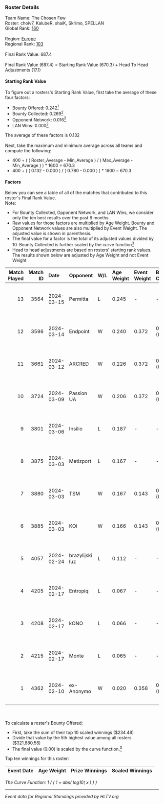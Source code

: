 ### Roster Details<br />
Team Name: The Chosen Few<br />
Roster: choiv7, KalubeR, shaiK, Skrimo, SPELLAN<br />
Global Rank: [160](../standings_global.md)<br />
<br />
Region: [Europe]( ../standings_europe.md)<br />
Regional Rank: [103]( ../standings_europe.md)<br />
<br />
Final Rank Value:  687.4<br />
<br />
Final Rank Value (687.4) = Starting Rank Value (670.3) + Head To Head Adjustments (17.1)<br />

#### Starting Rank Value<br />
To figure out a rosters's Starting Rank Value, first take the average of these four factors:<br />
- Bounty Offered: 0.242[<sup>1</sup>](#table2)
- Bounty Collected: 0.269[<sup>2</sup>](#table1)
- Opponent Network: 0.016[<sup>2</sup>](#table1)
- LAN Wins: 0.000[<sup>2</sup>](#table1)

The average of these factors is 0.132<br />
<br />
Next, take the maximum and minimum average across all teams and compute the following:<br />
- 400 + ( ( Roster_Average - Min_Average ) / ( Max_Average - Min_Average ) ) * 1600 = 670.3
- 400 + ( ( 0.132 - 0.000 ) / ( 0.780 - 0.000 ) ) * 1600 = 670.3


#### Factors<br />
Below you can see a table of all of the matches that contributed to this roster's Final Rank Value.<br />
Note:<br />

- For Bounty Collected, Opponent Network, and LAN Wins, we consider only the ten best results over the past 6 months.
- Raw values for those factors are multiplied by Age Weight. Bounty and Opponent Network values are also multiplied by Event Weight. The adjusted value is shown in parenthesis.
- The final value for a factor is the total of its adjusted values divided by 10. Bounty Collected is further scaled by the curve function[<sup>3</sup>](#curveFunction)
- Head to head adjustments are based on rosters' starting rank values. The results shown below are adjusted by Age Weight and not Event Weight
<span id="table1"></span><br />


| Match Played | Match ID | Date       | Opponent        | W/L | Age Weight | Event Weight | Bounty Collected | Opponent Network | LAN Wins  | H2H Adj. | Roster                                  |
| -: | -: | :- | :- | :- | :- | :- | :- | :- | :- | -: | :- |
|           13 |     3564 | 2024-03-15 | Permitta        | L   | 0.245      | -            | -                | -                | -         |    -1.28 | choiv7, KalubeR, shaiK, Skrimo, SPELLAN |
|           12 |     3596 | 2024-03-14 | Endpoint        | W   | 0.240      | 0.372        | 0.012 (0.001)    | 0.514 (0.046)    | 0 (0.000) |     5.72 | choiv7, KalubeR, shaiK, Skrimo, SPELLAN |
|           11 |     3661 | 2024-03-12 | ARCRED          | W   | 0.226      | 0.372        | 0.041 (0.003)    | 0.378 (0.032)    | 0 (0.000) |     5.59 | choiv7, KalubeR, shaiK, Skrimo, SPELLAN |
|           10 |     3724 | 2024-03-09 | Passion UA      | W   | 0.206      | 0.372        | 0.173 (0.013)    | 1.000 (0.077)    | 0 (0.000) |     5.91 | choiv7, KalubeR, shaiK, Skrimo, SPELLAN |
|            9 |     3801 | 2024-03-06 | Insilio         | L   | 0.187      | -            | -                | -                | -         |    -1.32 | choiv7, KalubeR, shaiK, Skrimo, SPELLAN |
|            8 |     3875 | 2024-03-03 | Metizport       | L   | 0.167      | -            | -                | -                | -         |    -1.50 | choiv7, KalubeR, shaiK, Skrimo, SPELLAN |
|            7 |     3880 | 2024-03-03 | TSM             | W   | 0.167      | 0.143        | 0.005 (0.000)    | 0.045 (0.001)    | 0 (0.000) |     2.64 | choiv7, KalubeR, shaiK, Skrimo, SPELLAN |
|            6 |     3885 | 2024-03-03 | KOI             | W   | 0.166      | 0.143        | 0.058 (0.001)    | 0.367 (0.009)    | 0 (0.000) |     4.78 | choiv7, KalubeR, shaiK, Skrimo, SPELLAN |
|            5 |     4057 | 2024-02-24 | brazylijski luz | L   | 0.112      | -            | -                | -                | -         |    -1.16 | choiv7, KalubeR, shaiK, Skrimo, SPELLAN |
|            4 |     4205 | 2024-02-17 | Entropiq        | L   | 0.067      | -            | -                | -                | -         |    -1.40 | choiv7, KalubeR, shaiK, Skrimo, SPELLAN |
|            3 |     4208 | 2024-02-17 | kONO            | L   | 0.066      | -            | -                | -                | -         |    -0.66 | choiv7, KalubeR, shaiK, Skrimo, SPELLAN |
|            2 |     4215 | 2024-02-17 | Monte           | L   | 0.065      | -            | -                | -                | -         |    -0.30 | choiv7, KalubeR, shaiK, Skrimo, SPELLAN |
|            1 |     4362 | 2024-02-10 | ex-Anonymo      | W   | 0.020      | 0.358        | 0.000 (0.000)    | 0.000 (0.000)    | 0 (0.000) |     0.12 | choiv7, KalubeR, shaiK, Skrimo, SPELLAN |

<br />
<span id="table2"></span><br />
To calculate a roster's Bounty Offered:<br />

- First, take the sum of their top 10 scaled winnings ($234.48)
- Divide that value by the 5th highest value among all rosters ($321,880.58)
- The final value (0.00) is scaled by the curve function.[<sup>3</sup>](#curveFunction)

Top ten winnings for this roster:<br />

| Event Date | Age Weight | Prize Winnings | Scaled Winnings |
| :- | -: | :- | :- |


<span id="curveFunction"></span>_The Curve Function: 1 / ( 1 + abs( log10( x ) ) )_<br />

---
_Event data for Regional Standings provided by HLTV.org_<br />
